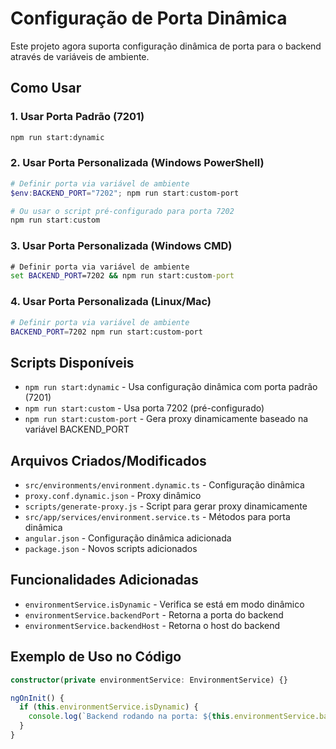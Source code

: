 # Configuração de Porta Dinâmica

Este projeto agora suporta configuração dinâmica de porta para o backend através de variáveis de ambiente.

## Como Usar

### 1. Usar Porta Padrão (7201)
```bash
npm run start:dynamic
```

### 2. Usar Porta Personalizada (Windows PowerShell)
```powershell
# Definir porta via variável de ambiente
$env:BACKEND_PORT="7202"; npm run start:custom-port

# Ou usar o script pré-configurado para porta 7202
npm run start:custom
```

### 3. Usar Porta Personalizada (Windows CMD)
```cmd
# Definir porta via variável de ambiente
set BACKEND_PORT=7202 && npm run start:custom-port
```

### 4. Usar Porta Personalizada (Linux/Mac)
```bash
# Definir porta via variável de ambiente
BACKEND_PORT=7202 npm run start:custom-port
```

## Scripts Disponíveis

- `npm run start:dynamic` - Usa configuração dinâmica com porta padrão (7201)
- `npm run start:custom` - Usa porta 7202 (pré-configurado)
- `npm run start:custom-port` - Gera proxy dinamicamente baseado na variável BACKEND_PORT

## Arquivos Criados/Modificados

- `src/environments/environment.dynamic.ts` - Configuração dinâmica
- `proxy.conf.dynamic.json` - Proxy dinâmico
- `scripts/generate-proxy.js` - Script para gerar proxy dinamicamente
- `src/app/services/environment.service.ts` - Métodos para porta dinâmica
- `angular.json` - Configuração dinâmica adicionada
- `package.json` - Novos scripts adicionados

## Funcionalidades Adicionadas

- `environmentService.isDynamic` - Verifica se está em modo dinâmico
- `environmentService.backendPort` - Retorna a porta do backend
- `environmentService.backendHost` - Retorna o host do backend

## Exemplo de Uso no Código

```typescript
constructor(private environmentService: EnvironmentService) {}

ngOnInit() {
  if (this.environmentService.isDynamic) {
    console.log(`Backend rodando na porta: ${this.environmentService.backendPort}`);
  }
}
```

